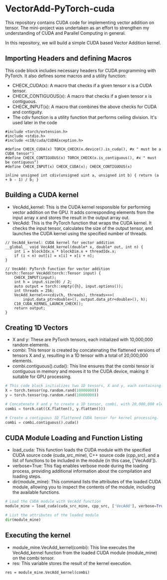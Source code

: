 # VectorAdd-PyTorch-cuda
This repository contains CUDA code for implementing vector addition on tensor. The mini-project was undertaken as an effort to strengthen my understanding of CUDA and Parallel Computing in general.

In this repository, we will build a simple CUDA based Vector Addition kernel. 




## Importing Headers and defining Macros
This code block includes necessary headers for CUDA programming with PyTorch. It also defines some macros and a utility function:

- CHECK_CUDA(x): A macro that checks if a given tensor x is a CUDA tensor.
- CHECK_CONTIGUOUS(x): A macro that checks if a given tensor x is contiguous.
- CHECK_INPUT(x): A macro that combines the above checks for CUDA and contiguity.
- The cdiv function is a utility function that performs ceiling division. It's used later in the code
```cuda
#include <torch/extension.h>
#include <stdio.h>
#include <c10/cuda/CUDAException.h>

#define CHECK_CUDA(x) TORCH_CHECK(x.device().is_cuda(), #x " must be a CUDA tensor")
#define CHECK_CONTIGUOUS(x) TORCH_CHECK(x.is_contiguous(), #x " must be contiguous")
#define CHECK_INPUT(x) CHECK_CUDA(x); CHECK_CONTIGUOUS(x)

inline unsigned int cdiv(unsigned uint a, unsigned int b) { return (a + b - 1) / b; }
```
## Building a CUDA kernel

- VecAdd_kernel: This is the CUDA kernel responsible for performing vector addition on the GPU. It adds corresponding elements from the input array x and stores the result in the output array out.
- VecAdd: This is the PyTorch function that wraps the CUDA kernel. It checks the input tensor, calculates the size of the output tensor, and launches the CUDA kernel using the specified number of threads.

```cuda
// VecAdd_kernel: CUDA kernel for vector addition
__global__ void VecAdd_kernel(double* x, double* out, int n) {
    int i = blockIdx.x * blockDim.x + threadIdx.x;
    if (i < n) out[i] = x[i] + x[i + n];
}

// VecAdd: PyTorch function for vector addition
torch::Tensor VecAdd(torch::Tensor input) {
    CHECK_INPUT(input);
    int h = input.size(0) / 2;
    auto output = torch::empty({h}, input.options());
    int threads = 256;
    VecAdd_kernel<<<cdiv(h, threads), threads>>>(
        input.data_ptr<double>(), output.data_ptr<double>(), h);
    C10_CUDA_KERNEL_LAUNCH_CHECK();
    return output;
}
```
## Creating 1D Vectors

- X and y: These are PyTorch tensors, each initialized with 10,000,000 random elements.
- combi: This tensor is created by concatenating the flattened versions of tensors X and y, resulting in a 1D tensor with a total of 20,000,000 elements.
- combi.contiguous().cuda(): This line ensures that the combi tensor is contiguous in memory and moves it to the CUDA device, making it suitable for GPU processing.

```python
# This code block initializes two 1D tensors, X and y, each containing 10,000,000 random elements.
X = torch.tensor(np.random.rand(10000000))
y = torch.tensor(np.random.rand(10000000))

# Concatenate X and y to create a 1D tensor, combi, with 20,000,000 elements in total.
combi = torch.cat((X.flatten(), y.flatten()))

# Create a contiguous 1D flattened CUDA tensor for kernel processing.
combi = combi.contiguous().cuda()
```
## CUDA Module Loading and Function Listing

- load_cuda: This function loads the CUDA module with the specified CUDA source code (cuda_src_mine), C++ source code (cpp_src), and a list of functions to be included in the module (in this case, ['VecAdd']).
- verbose=True: This flag enables verbose mode during the loading process, providing additional information about the compilation and loading steps.
- dir(module_mine): This command lists the attributes of the loaded CUDA module, allowing you to inspect the contents of the module, including the available functions.

```python
# Load the CUDA module with VecAdd function
module_mine = load_cuda(cuda_src_mine, cpp_src, ['VecAdd'], verbose=True)

# List the attributes of the loaded module
dir(module_mine)
```
## Executing the kernel

- module_mine.VecAdd_kernel(combi): This line executes the VecAdd_kernel function from the loaded CUDA module (module_mine) on the combi tensor.
- res: This variable stores the result of the kernel execution.

```cuda
res = module_mine.VecAdd_kernel(combi)
```


